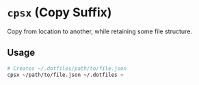 # `cpsx` (Copy Suffix)

Copy from location to another, while retaining some file structure.

## Usage

```sh
# Creates ~/.dotfiles/path/to/file.json
cpsx ~/path/to/file.json ~/.dotfiles ~
```
